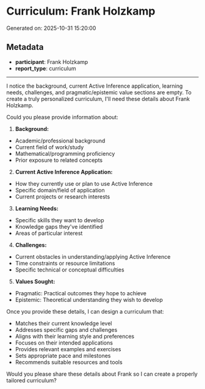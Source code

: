 # Curriculum: Frank Holzkamp

Generated on: 2025-10-31 15:20:00

## Metadata

- **participant**: Frank Holzkamp
- **report_type**: curriculum

---

I notice the background, current Active Inference application, learning needs, challenges, and pragmatic/epistemic value sections are empty. To create a truly personalized curriculum, I'll need these details about Frank Holzkamp.

Could you please provide information about:

1. **Background:**
- Academic/professional background
- Current field of work/study
- Mathematical/programming proficiency
- Prior exposure to related concepts

2. **Current Active Inference Application:**
- How they currently use or plan to use Active Inference
- Specific domain/field of application
- Current projects or research interests

3. **Learning Needs:**
- Specific skills they want to develop
- Knowledge gaps they've identified
- Areas of particular interest

4. **Challenges:**
- Current obstacles in understanding/applying Active Inference
- Time constraints or resource limitations
- Specific technical or conceptual difficulties

5. **Values Sought:**
- Pragmatic: Practical outcomes they hope to achieve
- Epistemic: Theoretical understanding they wish to develop

Once you provide these details, I can design a curriculum that:
- Matches their current knowledge level
- Addresses specific gaps and challenges
- Aligns with their learning style and preferences
- Focuses on their intended applications
- Provides relevant examples and exercises
- Sets appropriate pace and milestones
- Recommends suitable resources and tools

Would you please share these details about Frank so I can create a properly tailored curriculum?